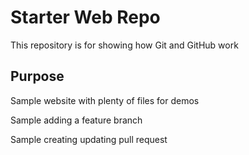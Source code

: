 # Starter Web Repo

This repository is for showing how Git and GitHub work

## Purpose

Sample website with plenty of files for demos

Sample adding a feature branch

Sample creating updating pull request
